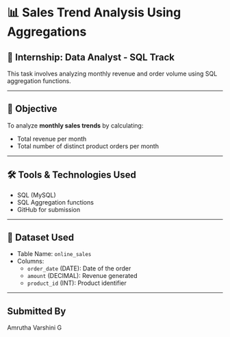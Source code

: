 # 📊 Sales Trend Analysis Using Aggregations

## 📁 Internship: Data Analyst - SQL Track  
This task involves analyzing monthly revenue and order volume using SQL aggregation functions.

---

## 🧠 Objective

To analyze **monthly sales trends** by calculating:
- Total revenue per month
- Total number of distinct product orders per month

---

## 🛠 Tools & Technologies Used

- SQL (MySQL)
- SQL Aggregation functions
- GitHub for submission

---

## 📂 Dataset Used

- Table Name: `online_sales`
- Columns:
  - `order_date` (DATE): Date of the order
  - `amount` (DECIMAL): Revenue generated
  - `product_id` (INT): Product identifier

---

## Submitted By

Amrutha Varshini G
